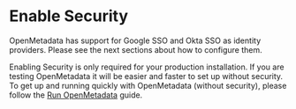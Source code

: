 # Enable Security

OpenMetadata has support for Google SSO and Okta SSO as identity providers. Please see the next sections about how to configure them.

Enabling Security is only required for your production installation. If you are testing OpenMetadata it will be easier and faster to set up without security. To get up and running quickly with OpenMetadata (without security), please follow the [Run OpenMetadata](../run-openmetadata.md) guide.
